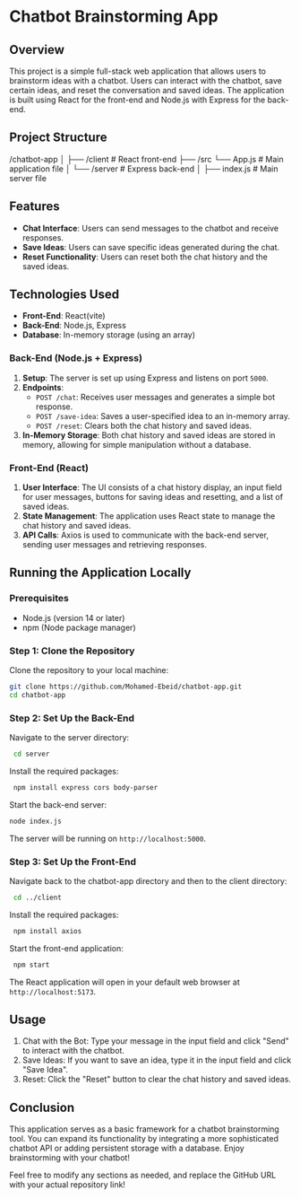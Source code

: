 # Chatbot Brainstorming App

## Overview

This project is a simple full-stack web application that allows users to brainstorm ideas with a chatbot. Users can interact with the chatbot, save certain ideas, and reset the conversation and saved ideas. The application is built using React for the front-end and Node.js with Express for the back-end.

## Project Structure

/chatbot-app │
├── /client # React front-end
├── /src
   └── App.js # Main application file │
└── /server # Express back-end │
   ├── index.js # Main server file

## Features

- **Chat Interface**: Users can send messages to the chatbot and receive responses.
- **Save Ideas**: Users can save specific ideas generated during the chat.
- **Reset Functionality**: Users can reset both the chat history and the saved ideas.

## Technologies Used

- **Front-End**: React(vite)
- **Back-End**: Node.js, Express
- **Database**: In-memory storage (using an array)

### Back-End (Node.js + Express)

1. **Setup**: The server is set up using Express and listens on port `5000`.
2. **Endpoints**:
   - `POST /chat`: Receives user messages and generates a simple bot response.
   - `POST /save-idea`: Saves a user-specified idea to an in-memory array.
   - `POST /reset`: Clears both the chat history and saved ideas.
3. **In-Memory Storage**: Both chat history and saved ideas are stored in memory, allowing for simple manipulation without a database.

### Front-End (React)

1. **User Interface**: The UI consists of a chat history display, an input field for user messages, buttons for saving ideas and resetting, and a list of saved ideas.
2. **State Management**: The application uses React state to manage the chat history and saved ideas.
3. **API Calls**: Axios is used to communicate with the back-end server, sending user messages and retrieving responses.

## Running the Application Locally

### Prerequisites

- Node.js (version 14 or later)
- npm (Node package manager)

### Step 1: Clone the Repository

Clone the repository to your local machine:

```bash
git clone https://github.com/Mohamed-Ebeid/chatbot-app.git
cd chatbot-app
```

### Step 2: Set Up the Back-End

Navigate to the server directory:

```bash
 cd server
```

Install the required packages:

```bash
 npm install express cors body-parser
```

Start the back-end server:

```bash
node index.js
```

The server will be running on `http://localhost:5000`.

### Step 3: Set Up the Front-End

Navigate back to the chatbot-app directory and then to the client directory:

```bash
 cd ../client
```

Install the required packages:

```bash
 npm install axios
```

Start the front-end application:

```bash
 npm start
```

The React application will open in your default web browser at `http://localhost:5173`.

## Usage

1. Chat with the Bot: Type your message in the input field and click "Send" to interact with the chatbot.
2. Save Ideas: If you want to save an idea, type it in the input field and click "Save Idea".
3. Reset: Click the "Reset" button to clear the chat history and saved ideas.

## Conclusion

This application serves as a basic framework for a chatbot brainstorming tool. You can expand its functionality by integrating a more sophisticated chatbot API or adding persistent storage with a database. Enjoy brainstorming with your chatbot!

Feel free to modify any sections as needed, and replace the GitHub URL with your actual repository link!
